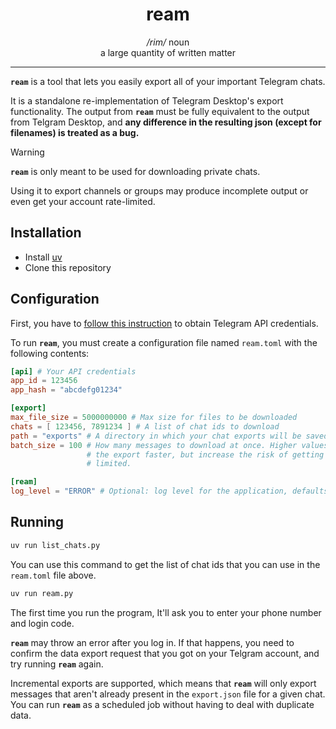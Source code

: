 <h1 align="center">ream</h1>

<p align="center">
    <i>/rim/</i> noun<br/>
    a large quantity of written matter
</p>

---

**`ream`** is a tool that lets you easily export all of your important Telegram
chats.

It is a standalone re-implementation of Telegram Desktop's export
functionality. The output from **`ream`** must be fully equivalent to the
output from Telgram Desktop, and **any difference in the resulting json (except
for filenames) is treated as a bug.**

> [!WARNING]
> **`ream`** is only meant to be used for downloading private chats.
> 
> Using it to export channels or groups may produce incomplete output or even
> get your account rate-limited.

## Installation

- Install [uv](https://github.com/astral-sh/uv)
- Clone this repository

## Configuration

First, you have to [follow this
instruction](https://core.telegram.org/api/obtaining_api_id) to obtain Telegram
API credentials.

To run **`ream`**, you must create a configuration file named `ream.toml` with
the following contents:

```toml
[api] # Your API credentials
app_id = 123456
app_hash = "abcdefg01234"

[export]
max_file_size = 5000000000 # Max size for files to be downloaded
chats = [ 123456, 7891234 ] # A list of chat ids to download
path = "exports" # A directory in which your chat exports will be saved
batch_size = 100 # How many messages to download at once. Higher values make
                 # the export faster, but increase the risk of getting rate
                 # limited.

[ream]
log_level = "ERROR" # Optional: log level for the application, defaults to INFO
```

## Running

```bash
uv run list_chats.py
```

You can use this command to get the list of chat ids that you can use in the
`ream.toml` file above.


```bash
uv run ream.py
```

The first time you run the program, It'll ask you to enter your phone number
and login code.

**`ream`** may throw an error after you log in. If that happens, you need to
confirm the data export request that you got on your Telgram account, and try
running **`ream`** again.

Incremental exports are supported, which means that **`ream`** will only export
messages that aren't already present in the `export.json` file for a given
chat. You can run **`ream`** as a scheduled job without having to deal with
duplicate data.
